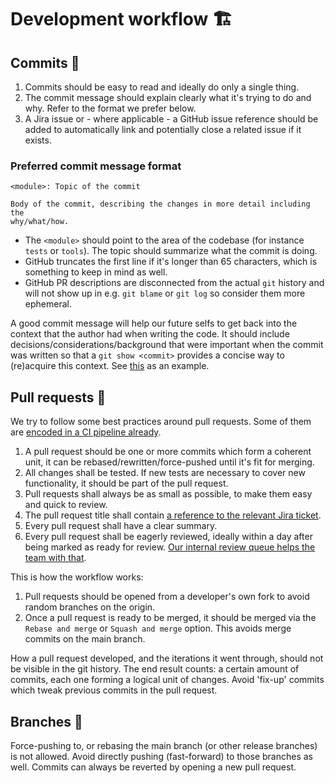 # Development workflow 🏗️

## Commits 💎

1. Commits should be easy to read and ideally do only a single thing.
2. The commit message should explain clearly what it's trying to do and why. Refer to the format we prefer below.
3. A Jira issue or - where applicable - a GitHub issue reference should be added to automatically link and potentially close a related issue if it exists.

### Preferred commit message format

```
<module>: Topic of the commit

Body of the commit, describing the changes in more detail including the
why/what/how.
```

- The `<module>` should point to the area of the codebase (for instance `tests` or `tools`). The topic
should summarize what the commit is doing.
- GitHub truncates the first line if it's longer than 65 characters, which is something to keep in mind as well.
- GitHub PR descriptions are disconnected from the actual `git`
history and will not show up in e.g. `git blame` or `git log` so consider
them more ephemeral.

A good commit message will help our future selfs to get back into the
context that the author had when writing the code. It should include
decisions/considerations/background that were important when the
commit was written so that a `git show <commit>` provides a concise
way to (re)acquire this context. See [this](https://github.com/osbuild/osbuild/commit/a2e212bb2641cf28e5701ad4a2202261c2c5ee5c) as an example.


## Pull requests 🌟

We try to follow some best practices around pull requests. Some of them are [encoded in a CI pipeline already](https://github.com/osbuild/pr-best-practices).

1. A pull request should be one or more commits which form a coherent unit, it can be
rebased/rewritten/force-pushed until it's fit for merging.
2. All changes shall be tested. If new tests are necessary to cover new functionality, it should be part of the pull request.
3. Pull requests shall always be as small as possible, to make them easy and quick to review.
4. The pull request title shall contain [a reference to the relevant Jira ticket](https://issues.redhat.com).
5. Every pull request shall have a clear summary.
6. Every pull request shall be eagerly reviewed, ideally within a day after being marked as ready for review. [Our internal review queue helps the team with that](https://github.com/osbuild/pr-review-queue).

This is how the workflow works:
1. Pull requests should be opened from a developer's own fork to avoid random branches on the origin.
2. Once a pull request is ready to be merged, it should be merged via the `Rebase and merge` or `Squash and merge` option. This avoids merge commits on the main branch.

How a pull request developed, and the iterations it went through, should not be visible in the git history. The end result counts: a certain amount of commits, each one forming a logical unit of changes. Avoid 'fix-up' commits which tweak previous commits in the pull request.

## Branches 🌳

Force-pushing to, or rebasing the main branch (or other release branches) is not allowed. Avoid directly pushing (fast-forward) to those branches as well. Commits can always be reverted by opening a new pull request.
